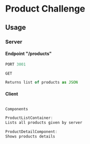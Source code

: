 # Product Challenge

## Usage

### Server
#### Endpoint "/products"
```javascript
PORT 3001

GET

Returns list of products as JSON

```

#### Client

```javascript

Components

ProductListContainer:
Lists all products given by server

ProductDetailComponent: 
Shows products details


```

